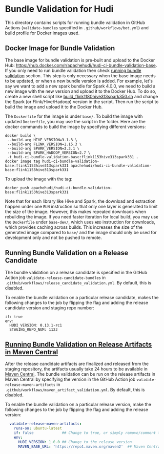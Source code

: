 <!--
* Licensed to the Apache Software Foundation (ASF) under one
* or more contributor license agreements.  See the NOTICE file
* distributed with this work for additional information
* regarding copyright ownership.  The ASF licenses this file
* to you under the Apache License, Version 2.0 (the
* "License"); you may not use this file except in compliance
* with the License.  You may obtain a copy of the License at
* 
* http://www.apache.org/licenses/LICENSE-2.0
* 
* Unless required by applicable law or agreed to in writing,
* software distributed under the License is distributed on an
* "AS IS" BASIS, WITHOUT WARRANTIES OR CONDITIONS OF ANY
* KIND, either express or implied.  See the License for the
* specific language governing permissions and limitations
* under the License.
-->

# Bundle Validation for Hudi

This directory contains scripts for running bundle validation in GitHub Actions (`validate-bundles`
specified in `.github/workflows/bot.yml`) and build profile for Docker images used.

## Docker Image for Bundle Validation

The base image for bundle validation is pre-built and upload to the Docker Hub:
https://hub.docker.com/r/apachehudi/hudi-ci-bundle-validation-base. If you only need to run bundle validation then 
check [running bundle validation](#running-bundle-validation-on-a-release-candidate) section. This step is only 
necessary when the base image needs to be updated, or when a new bundle version is added. For example, let's say we want 
to add a new spark bundle for Spark 4.0.0, we need to build a new image with the new version and upload it to the Docker 
Hub. To do so, create a new shell script like [build_flink1180hive313spark350.sh](base/build_flink1180hive313spark350.sh) 
and change the Spark (or Flink/Hive/Hadoop) version in the script. Then run the script to build the image and upload it 
to the Docker Hub.

The `Dockerfile` for the image is under `base/`. To build the image with updated `Dockerfile`, you may use the script in
the folder. Here are the docker commands to build the image by specifying different versions:

```shell
docker build \
 --build-arg HIVE_VERSION=3.1.3 \
 --build-arg FLINK_VERSION=1.15.3 \
 --build-arg SPARK_VERSION=3.3.1 \
 --build-arg SPARK_HADOOP_VERSION=2.7 \
 -t hudi-ci-bundle-validation-base:flink1153hive313spark331 .
docker image tag hudi-ci-bundle-validation-base:flink1153hive313spark331 apachehudi/hudi-ci-bundle-validation-base:flink1153hive313spark331
```

To upload the image with the tag:

```shell
docker push apachehudi/hudi-ci-bundle-validation-base:flink1153hive313spark331
```

Note that for each library like Hive and Spark, the download and extraction happen under one `RUN` instruction so that
only one layer is generated to limit the size of the image. However, this makes repeated downloads when rebuilding the
image. If you need faster iteration for local build, you may use the `Dockerfile` under `base-dev/`, which uses `ADD`
instruction for downloads, which provides caching across builds. This increases the size of the generated image compared
to `base/` and the image should only be used for development only and not be pushed to remote.

## Running Bundle Validation on a Release Candidate

The bundle validation on a release candidate is specified in the GitHub Action job `validate-release-candidate-bundles`
in `.github/workflows/release_candidate_validation.yml`. By default, this is disabled.

To enable the bundle validation on a particular release candidate, makes the following changes to the job by flipping the
flag and adding the release candidate version and staging repo number:

```shell
if: true
env:
  HUDI_VERSION: 0.13.1-rc1
  STAGING_REPO_NUM: 1123
```

## [Running Bundle Validation on Release Artifacts in Maven Central](#running-bundle-validation-on-release-artifacts-in-maven-central)

After the release candidate artifacts are finalized and released from the staging repository, the artifacts usually take
24 hours to be available in [Maven Central](https://repo1.maven.org/maven2/org/apache/hudi). The bundle validation can
be run on the release artifacts in Maven Central by specifying the version in the GitHub Action job
`validate-release-maven-artifacts` in `.github/workflows/maven_artifact_validation.yml`. By default, this is
disabled.

To enable the bundle validation on a particular release version, make the following changes to the job by flipping the
flag and adding the release version:

```yaml
  validate-release-maven-artifacts:
    runs-on: ubuntu-latest
    if: false             ## Change to true, or simply remove/comment this line
    env:
      HUDI_VERSION: 1.0.0 ## Change to the release version
      MAVEN_BASE_URL: 'https://repo1.maven.org/maven2'  ## Maven Central URL, no need to change unless necessary
```
